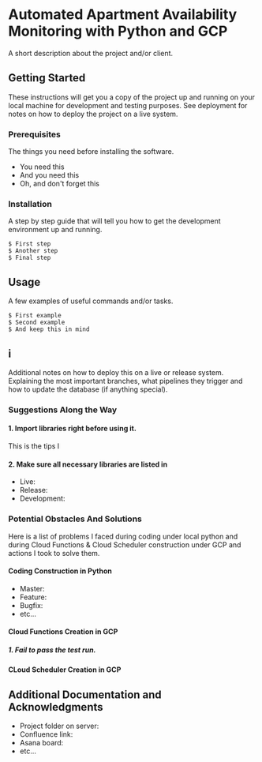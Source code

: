 # Automated Apartment Availability Monitoring with Python and GCP

A short description about the project and/or client.

## Getting Started

These instructions will get you a copy of the project up and running on your local machine for development and testing purposes. See deployment for notes on how to deploy the project on a live system.

### Prerequisites

The things you need before installing the software.

* You need this
* And you need this
* Oh, and don't forget this

### Installation

A step by step guide that will tell you how to get the development environment up and running.

```
$ First step
$ Another step
$ Final step
```

## Usage

A few examples of useful commands and/or tasks.

```
$ First example
$ Second example
$ And keep this in mind
```

## i

Additional notes on how to deploy this on a live or release system. Explaining the most important branches, what pipelines they trigger and how to update the database (if anything special).

### Suggestions Along the Way
#### 1. Import libraries right before using it.
This is the tips I 
#### 2. Make sure all necessary libraries are listed in 

* Live:
* Release:
* Development:

### Potential Obstacles And Solutions
Here is a list of problems I faced during coding under local python and during Cloud Functions & Cloud Scheduler construction under GCP and actions I took to solve them.
#### Coding Construction in Python
* Master:
* Feature:
* Bugfix:
* etc...
#### Cloud Functions Creation in GCP
##### 1. Fail to pass the test run.

#### CLoud Scheduler Creation in GCP

## Additional Documentation and Acknowledgments

* Project folder on server:
* Confluence link:
* Asana board:
* etc...

